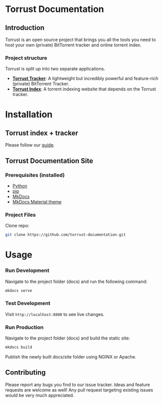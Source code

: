 # Torrust Documentation

## Introduction
Torrust is an open source project that brings you all the tools you need to host your own (private) BitTorrent tracker and online torrent index.

### Project structure
Torrust is split up into two separate applications.

- [__Torrust Tracker__](https://github.com/torrust/torrust-tracker): A lightweight but incredibly powerful and feature-rich (private) BitTorrent Tracker.
- [__Torrust Index__](https://github.com/torrust/torrust): A torrent indexing website that depends on the Torrust tracker.

# Installation

## Torrust index + tracker
Please follow our [guide](https://torrust.github.io/torrust-documentation/installation/).

## Torrust Documentation Site
### Prerequisites (installed)

- [Python](https://www.python.org/)
- [pip](https://pip.pypa.io/en/stable/installing/)
- [MkDocs](https://www.mkdocs.org/#installation)
- [MkDocs Material theme](https://squidfunk.github.io/mkdocs-material/getting-started/)

### Project Files

Clone repo:

```bash
git clone https://github.com/torrust-documentation.git
```

# Usage

### Run Development

Navigate to the project folder (docs) and run the following command:

```bash
mkdocs serve
```

### Test Development

Visit `http://localhost:8000` to see live changes.

### Run Production

Navigate to the project folder (docs) and build the static site:

```bash
mkdocs build
```

Publish the newly built docs/site folder using NGINX or Apache.

## Contributing
Please report any bugs you find to our issue tracker. Ideas and feature requests are welcome as well!
Any pull request targeting existing issues would be very much appreciated.
